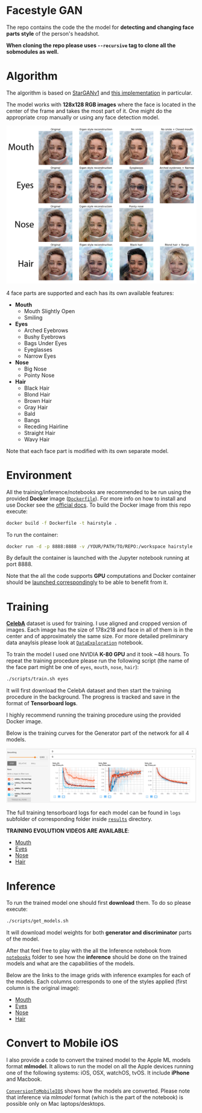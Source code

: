 # Facestyle GAN

The repo contains the code the the model for **detecting and changing face parts style** of the person's headshot.

**When cloning the repo please uses `--recursive` tag to clone all the sobmodules as well.**

# Algorithm

The algorithm is based on [StarGANv1](https://arxiv.org/pdf/1711.09020.pdf) and [this implementation](https://github.com/yunjey/stargan) in particular.

The model works with **128x128 RGB images** where the face is located in the center of the frame and takes the most part of it. One might do the appropriate crop manually or using any face detection model.

![results image](results/example.jpg?raw=true)

4 face parts are supported and each has its own available features:
* **Mouth**
  * Mouth Slightly Open
  * Smiling
* **Eyes**
  * Arched Eyebrows
  * Bushy Eyebrows
  * Bags Under Eyes
  * Eyeglasses
  * Narrow Eyes
* **Nose**
  * Big Nose
  * Pointy Nose
* **Hair**
  * Black Hair
  * Blond Hair
  * Brown Hair
  * Gray Hair
  * Bald
  * Bangs
  * Receding Hairline
  * Straight Hair
  * Wavy Hair

Note that each face part is modified with its own separate model.

# Environment

All the training/inference/notebooks are recommended to be run using the provided **Docker** image ([`Dockerfile`](./Dockerfile)). For more info on how to install and use Docker see the [official docs](https://docs.docker.com). To build the Docker image from this repo execute:
```bash
docker build -f Dockerfile -t hairstyle .
```
To run the container:
```bash
docker run -d -p 8888:8888 -v /YOUR/PATH/TO/REPO:/workspace hairstyle
```
By default the container is launched with the Jupyter notebook running at port 8888.

Note that the all the code supports **GPU** computations and Docker container should be [launched correspondingly](https://github.com/NVIDIA/nvidia-docker/wiki/Installation-(Native-GPU-Support)) to be able to benefit from it.

# Training

[**CelebA**](http://mmlab.ie.cuhk.edu.hk/projects/CelebA.html) dataset is used for training. I use aligned and cropped version of images. Each image has the size of 178x218 and face in all of them is in the center and of approximately the same size. For more detailed preliminary data anaylsis please look at [`DataExploration`](./notebooks/00_DataExploration.ipynb) notebook.

To train the model I used one NVIDIA **K-80 GPU** and it took ~48 hours. To repeat the training procedure please run the following script (the name of the face part might be one of `eyes`, `mouth`, `nose`, `hair`):
```bash
./scripts/train.sh eyes
```
It will first download the CelebA dataset and then start the training procedure in the background. The progress is tracked and save in the format of **Tensorboard logs**.

I highly recommend running the training procedure using the provided Docker image.

Below is the training curves for the Generator part of the network for all 4 models.

![training curves](results/loss_curves.jpg?raw=true)

The full training tensorboard logs for each model can be found in `logs` subfolder of corresponding folder inside [`results`](./results) directory.

**TRAINING EVOLUTION VIDEOS ARE AVAILABLE**:
* [Mouth](https://www.dropbox.com/s/ti3ck7cdul4gnah/evolution.mp4?dl=0)
* [Eyes](https://www.dropbox.com/s/3b24tmk5kajqw6o/evolution.mp4?dl=0)
* [Nose](https://www.dropbox.com/s/zzgxyov8kqfvrp0/evolution.mp4?dl=0)
* [Hair](https://www.dropbox.com/s/qlla0ybwe5h4wbu/evolution.mp4?dl=0)

# Inference

To run the trained model one should first **download** them. To do so please execute:
```bash
./scripts/get_models.sh
```
It will download model weights for both **generator and discriminator** parts of the model.

After that feel free to play with the all the Inference notebook from [`notebooks`](./notebooks) folder to see how the **inference** should be done on the trained models and what are the capabilities of the models.

Below are the links to the image grids with inference examples for each of the models. Each columns corresponds to one of the styles applied (first column is the original image):
* [Mouth](./results/celeba_128_mouth/grid.jpg)
* [Eyes](./results/celeba_128_eyes/grid.jpg)
* [Nose](./results/celeba_128_nose/grid.jpg)
* [Hair](./results/celeba_128_hair/grid.jpg)

# Convert to Mobile iOS

I also provide a code to convert the trained model to the Apple ML models format **mlmodel**. It allows to run the model on all the Apple devices running one of the following systems: iOS, OSX, watchOS, tvOS. It include **iPhone** and Macbook.

[`ConversionToMobileIOS`](./notebooks/03_ConversionToMobileIOS.ipynb) shows how the models are converted. Please note that inference via *mlmodel* format (which is the part of the notebook) is possible only on Mac laptops/desktops.
